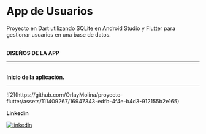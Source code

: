 # App de Usuarios
Proyecto en Dart utilizando SQLite en Android Studio y Flutter para gestionar usuarios en una base de datos. 

<br>
<b> DISEÑOS DE LA APP</b>

<hr>

<br>
<b> Inicio de la aplicación.</b>

<hr>
![2](https://github.com/OrlayMolina/proyecto-flutter/assets/111409267/16947343-edfb-4f4e-b4d3-912155b2e165)

<br>

<b>Linkedin</b>

<a href="https://www.linkedin.com/in/orlay-andres-molina-gomez-71b470241/" target="_blank">
  
![linkedin](https://github.com/OrlayMolina/proyecto-flutter/assets/111409267/e00e5fc9-ecad-44c1-bfad-d01f077a7cb2)

</a>


